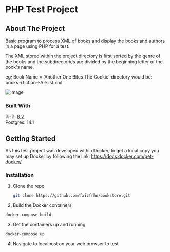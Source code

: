 # PHP Test Project

## About The Project
Basic program to process XML of books and display the books and authors in a page using PHP for a test.

The XML stored within the project directory is first sorted by the genre of the books and the subdirectories are divided by the beginning letter of the book's name.  

eg; Book Name = 'Another One Bites The Cookie' directory would be: books->fiction->A->list.xml

![image](https://user-images.githubusercontent.com/103376436/214969880-62ad777f-8333-4579-a2bd-ccbc67550f31.png)

### Built With
PHP: 8.2  
Postgres: 14.1

## Getting Started

As this test project was developed within Docker, to get a local copy you may set up Docker by following the link:
https://docs.docker.com/get-docker/

### Installation

1. Clone the repo
   ```sh
   git clone https://github.com/faizfrhn/bookstore.git
   ```
2. Build the Docker containers
  ```sh
  docker-compose build
  ```
3. Get the containers up and running
  ```sh
  docker-compose up
  ```
4. Navigate to localhost on your web browser to test
